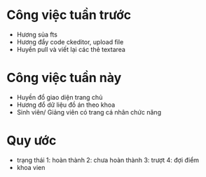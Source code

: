# Công việc tuần trước
* Hương sủa fts
* Hương đẩy code ckeditor, upload file 
* Huyền pull và viết lại các thẻ textarea 

# Công việc tuần này
* Huyền đổ giao diện trang chủ
* Hương đổ dữ liệu đồ án theo khoa
* Sinh viên/ Giảng viên có trang cá nhân chức năng

# Quy ước
* trạng thái
1: hoàn thành
2: chưa hoàn thành
3: trượt 
4: đợi điểm
* khoa vien
